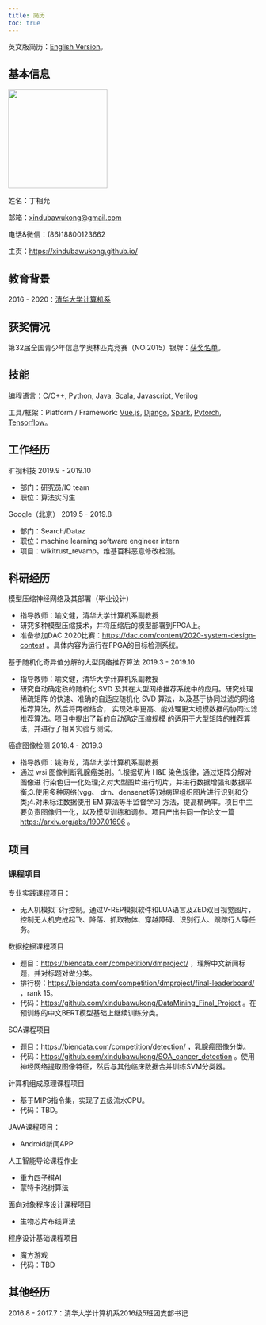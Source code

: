 ```yaml
---
title: 简历
toc: true
---
```

英文版简历：<a href="https://xindubawukong.github.io/resume/resume-en/">English Version</a>。

## 基本信息

<img src="https://i.postimg.cc/PqfYBbsV/Wechat-IMG14.jpg" height=200>

姓名：丁相允

邮箱：xindubawukong@gmail.com

电话&微信：(86)18800123662

主页：https://xindubawukong.github.io/

## 教育背景

2016 - 2020：<a href="http://www.cs.tsinghua.edu.cn/">清华大学计算机系</a>

## 获奖情况

第32届全国青少年信息学奥林匹克竞赛（NOI2015）银牌：<a href="http://www.noi.cn/RequireFile.do?fid=GDBMTjQT&attach=n">获奖名单</a>。

## 技能

编程语言：C/C++, Python, Java, Scala, Javascript, Verilog

工具/框架：Platform / Framework: <a href="https://vuejs.org/">Vue.js</a>, <a href="https://www.djangoproject.com/">Django</a>, <a href="https://spark.apache.org/">Spark</a>, <a href="https://pytorch.org/">Pytorch</a>, <a href="https://www.tensorflow.org/">Tensorflow</a>。

## 工作经历

旷视科技 2019.9 - 2019.10
- 部门：研究员/IC team
- 职位：算法实习生

Google（北京） 2019.5 - 2019.8
- 部门：Search/Dataz
- 职位：machine learning software engineer intern
- 项目：wikitrust_revamp。维基百科恶意修改检测。

## 科研经历

模型压缩神经网络及其部署（毕业设计）
- 指导教师：喻文健，清华大学计算机系副教授
- 研究多种模型压缩技术，并将压缩后的模型部署到FPGA上。
- 准备参加DAC 2020比赛：https://dac.com/content/2020-system-design-contest 。具体内容为运行在FPGA的目标检测系统。

基于随机化奇异值分解的大型网络推荐算法 2019.3 - 2019.10
- 指导教师：喻文健，清华大学计算机系副教授
- 研究自动确定秩的随机化 SVD 及其在大型网络推荐系统中的应用。研究处理稀疏矩阵 的快速、准确的自适应随机化 SVD 算法，以及基于协同过滤的网络推荐算法，然后将两者结合， 实现效率更高、能处理更大规模数据的协同过滤推荐算法。项目中提出了新的自动确定压缩规模 的适用于大型矩阵的推荐算法，并进行了相关实验与测试。

癌症图像检测 2018.4 - 2019.3
- 指导教师：姚海龙，清华大学计算机系副教授
- 通过 wsi 图像判断乳腺癌类别。1.根据切片 H&E 染色规律，通过矩阵分解对图像进 行染色归一化处理;2.对大型图片进行切片，并进行数据增强和数据平衡;3.使用多种网络(vgg、 drn、densenet等)对病理组织图片进行识别和分类;4.对未标注数据使用 EM 算法等半监督学习 方法，提高精确率。项目中主要负责图像归一化，以及模型训练和调参。项目产出共同一作论文一篇 https://arxiv.org/abs/1907.01696 。

## 项目

### 课程项目

专业实践课程项目：
- 无人机模拟飞行控制。通过V-REP模拟软件和LUA语言及ZED双目视觉图片，控制无人机完成起飞、降落、抓取物体、穿越障碍、识别行人、跟踪行人等任务。

数据挖掘课程项目
- 题目：https://biendata.com/competition/dmproject/ ，理解中文新闻标题，并对标题对做分类。
- 排行榜：https://biendata.com/competition/dmproject/final-leaderboard/ ，rank 15。
- 代码：https://github.com/xindubawukong/DataMining_Final_Project 。在预训练的中文BERT模型基础上继续训练分类。

SOA课程项目
- 题目：https://biendata.com/competition/detection/ ，乳腺癌图像分类。
- 代码：https://github.com/xindubawukong/SOA_cancer_detection 。使用神经网络提取图像特征，然后与其他临床数据合并训练SVM分类器。

计算机组成原理课程项目

- 基于MIPS指令集，实现了五级流水CPU。
- 代码：TBD。

JAVA课程项目：
- Android新闻APP

人工智能导论课程作业
- 重力四子棋AI
- 蒙特卡洛树算法

面向对象程序设计课程项目
- 生物芯片布线算法

程序设计基础课程项目
- 魔方游戏
- 代码：TBD

## 其他经历

2016.8 - 2017.7：清华大学计算机系2016级5班团支部书记
